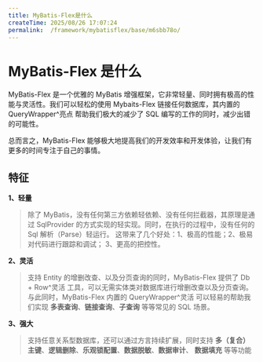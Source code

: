 ```yaml
---
title: MyBatis-Flex是什么
createTime: 2025/08/26 17:07:24
permalink:  /framework/mybatisflex/base/m6sbb78o/
---
```

# MyBatis-Flex 是什么

MyBatis-Flex 是一个优雅的 MyBatis 增强框架，它非常轻量、同时拥有极高的性能与灵活性。我们可以轻松的使用 Mybaits-Flex 链接任何数据库，其内置的 QueryWrapper^亮点 帮助我们极大的减少了 SQL 编写的工作的同时，减少出错的可能性。

总而言之，MyBatis-Flex 能够极大地提高我们的开发效率和开发体验，让我们有更多的时间专注于自己的事情。

## 特征

**1、轻量**

> 除了 MyBatis，没有任何第三方依赖轻依赖、没有任何拦截器，其原理是通过 SqlProvider 的方式实现的轻实现。同时，在执行的过程中，没有任何的 Sql 解析（Parse）轻运行。 这带来了几个好处：1、极高的性能；2、极易对代码进行跟踪和调试； 3、更高的把控性。

**2、灵活**

> 支持 Entity 的增删改查、以及分页查询的同时，MyBatis-Flex 提供了 Db + Row^灵活 工具，可以无需实体类对数据库进行增删改查以及分页查询。 与此同时，MyBatis-Flex 内置的 QueryWrapper^灵活 可以轻易的帮助我们实现 **多表查询**、**链接查询**、**子查询** 等等常见的 SQL 场景。

**3、强大**

> 支持任意关系型数据库，还可以通过方言持续扩展，同时支持 **多（复合）主键**、**逻辑删除**、**乐观锁配置**、**数据脱敏**、**数据审计**、 **数据填充** 等等功能